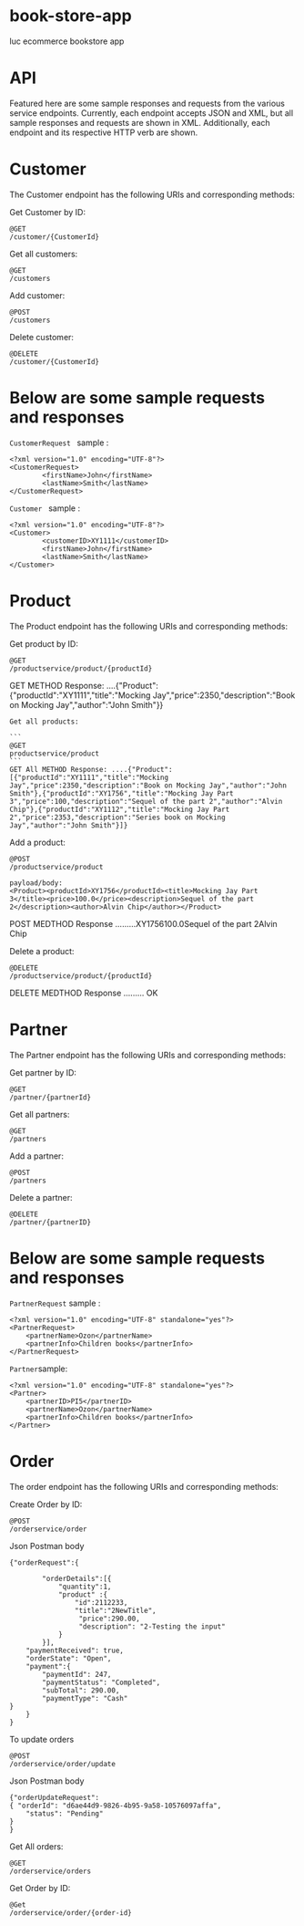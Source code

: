# book-store-app
luc ecommerce bookstore app

# API
Featured here are some sample responses and requests from the various service endpoints. Currently, each endpoint accepts JSON and XML, but all sample responses and requests are shown in XML. Additionally, each endpoint and its respective HTTP verb are shown.

# Customer

The Customer endpoint has the following URIs and corresponding methods:

Get Customer by ID:
```
@GET
/customer/{CustomerId} 
```
Get all customers:

```
@GET
/customers
```
Add customer:


```
@POST
/customers
```
Delete customer:

```
@DELETE
/customer/{CustomerId} 
```

# Below are some sample requests and responses

```CustomerRequest ``` sample :

```
<?xml version="1.0" encoding="UTF-8"?>
<CustomerRequest>
        <firstName>John</firstName>
        <lastName>Smith</lastName>
</CustomerRequest>
```

```Customer ``` sample :

```
<?xml version="1.0" encoding="UTF-8"?>
<Customer>
        <customerID>XY1111</customerID>
        <firstName>John</firstName>
        <lastName>Smith</lastName>
</Customer>
```
# Product

The Product endpoint has the following URIs and corresponding methods:

Get product by ID:

```
@GET
/productservice/product/{productId} 
```
GET METHOD Response: ....{"Product":{"productId":"XY1111","title":"Mocking Jay","price":2350,"description":"Book on Mocking Jay","author":"John Smith"}}

````````
Get all products:

```
@GET
productservice/product
```
GET All METHOD Response: ....{"Product":[{"productId":"XY1111","title":"Mocking Jay","price":2350,"description":"Book on Mocking Jay","author":"John Smith"},{"productId":"XY1756","title":"Mocking Jay Part 3","price":100,"description":"Sequel of the part 2","author":"Alvin Chip"},{"productId":"XY1112","title":"Mocking Jay Part 2","price":2353,"description":"Series book on Mocking Jay","author":"John Smith"}]}

`````````

Add a product:
```
@POST
/productservice/product

payload/body: 
<Product><productId>XY1756</productId><title>Mocking Jay Part 3</title><price>100.0</price><description>Sequel of the part 2</description><author>Alvin Chip</author></Product>

```
POST MEDTHOD Response .........<?xml version="1.0" encoding="UTF-8" standalone="yes"?><Product><productId>XY1756</productId><title>Mocking Jay Part 3</title><price>100.0</price><description>Sequel of the part 2</description><author>Alvin Chip</author></Product>


Delete a product:

```
@DELETE
/productservice/product/{productId}
```
DELETE MEDTHOD Response ......... OK


# Partner

The Partner endpoint has the following URIs and corresponding methods:

Get partner by ID:

```
@GET
/partner/{partnerId} 
```
Get all partners:

```
@GET
/partners
```

Add a partner:

```
@POST
/partners
```

Delete a partner:

```
@DELETE
/partner/{partnerID}
```

# Below are some sample requests and responses
```PartnerRequest``` sample :

```
<?xml version="1.0" encoding="UTF-8" standalone="yes"?>
<PartnerRequest>
    <partnerName>Ozon</partnerName>
    <partnerInfo>Children books</partnerInfo>
</PartnerRequest>
```

```Partner```sample:

```
<?xml version="1.0" encoding="UTF-8" standalone="yes"?>
<Partner>
    <partnerID>PI5</partnerID>
    <partnerName>Ozon</partnerName>
    <partnerInfo>Children books</partnerInfo>
</Partner>
```
# Order
The order endpoint has the following URIs and corresponding methods:

Create Order by ID:
```
@POST
/orderservice/order
```
Json Postman body

```
{"orderRequest":{
    	
    	"orderDetails":[{
    		"quantity":1,
    		"product" :{
    			"id":2112233,
    			"title":"2NewTitle",
    			 "price":290.00,
    			 "description": "2-Testing the input"
    		}
    	}], 
	"paymentReceived": true,
	"orderState": "Open",
	"payment":{
		"paymentId": 247,
		"paymentStatus": "Completed",
		"subTotal": 290.00,
		"paymentType": "Cash"
} 			
    }
}
```

To update orders
```
@POST
/orderservice/order/update
```
Json Postman body
```
{"orderUpdateRequest":
{ "orderId": "d6ae44d9-9826-4b95-9a58-10576097affa",
    "status": "Pending"
}
}
```

Get All orders:
```
@GET
/orderservice/orders
```
Get Order by ID:

```
@Get
/orderservice/order/{order-id}
```



